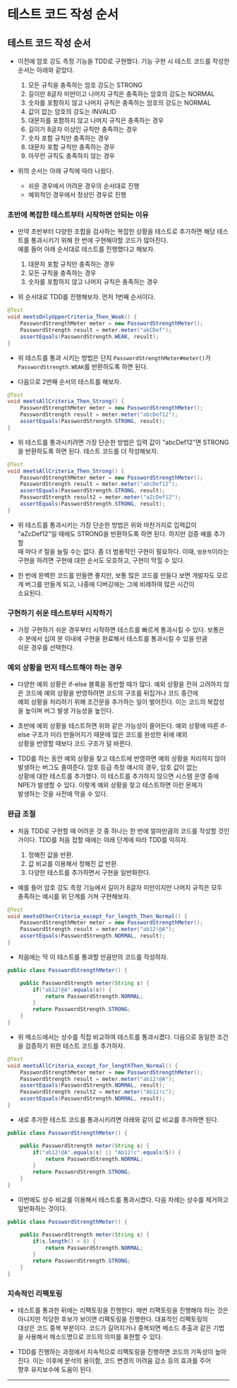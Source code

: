 <h1>테스트 코드 작성 순서</h1>

<h2>테스트 코드 작성 순서</h2>

* 이전에 암호 강도 측정 기능을 TDD로 구현했다. 기능 구현 시 테스트 코드를 작성한 순서는 아래와 같았다.
   1. 모든 규칙을 충족하는 암호 강도는 STRONG
   2. 길이만 8글자 미만이고 나머지 규칙은 충족하는 암호의 강도는 NORMAL
   3. 숫자를 포함하지 않고 나머지 규칙은 충족하는 암호의 강도는 NORMAL
   4. 값이 없는 암호의 강도는 INVALID
   5. 대문자를 포함하지 않고 나머지 규칙은 충족하는 경우
   6. 길이가 8글자 이상인 규칙만 충족하는 경우
   7. 숫자 포함 규칙만 충족하는 경우
   8. 대문자 포함 규칙만 충족하는 경우
   9. 아무런 규칙도 충족하지 않는 경우

* 위의 순서는 아래 규칙에 따라 나왔다.
  * 쉬운 경우에서 어려운 경우의 순서대로 진행
  * 예외적인 경우에서 정상인 경우로 진행

<h3>초반에 복잡한 테스트부터 시작하면 안되는 이유</h3>

* 만약 초반부터 다양한 조합을 검사하는 복잡한 상황을 테스트로 추가하면 해당 테스트를 통과시키기 위해 한 번에 구현해야할 코드가 많아진다.   
  예를 들어 아래 순서대로 테스트를 진행했다고 해보자.
  1. 대문자 포함 규칙만 충족하는 경우
  2. 모든 규칙을 충족하는 경우
  3. 숫자를 포함하지 않고 나머지 규칙은 충족하는 경우

* 위 순서대로 TDD를 진행해보자. 먼저 1번째 순서이다.
```java
@Test
void meetsOnlyUpperCriteria_Then_Weak() {
    PasswordStrengthMeter meter = new PasswordStrengthMeter();
    PasswordStrength result = meter.meter("abCDef");
    assertEquals(PasswordStrength.WEAK, result);
}
```

* 위 테스트를 통과 시키는 방법은 단지 `PasswordStrengthMeter#meter()`가 `PasswordStrength.WEAK`를 반환하도록 하면 된다.

* 다음으로 2번째 순서의 테스트를 해보자.
```java
@Test
void meetsAllCriteria_Then_Strong() {
    PasswordStrengthMeter meter = new PasswordStrengthMeter();
    PasswordStrength result = meter.meter("abcDef12");
    assertEquals(PasswordStrength.STRONG, result);
}
```

* 위 테스트를 통과시키려면 가장 단순한 방법은 입력 값이 "abcDef12"면 STRONG을 반환하도록 하면 된다. 테스트 코드를 더 작성해보자.
```java
@Test
void meetsAllCriteria_Then_Strong() {
    PasswordStrengthMeter meter = new PasswordStrengthMeter();
    PasswordStrength result = meter.meter("abcDef12");
    assertEquals(PasswordStrength.STRONG, result);
    PasswordStrength result2 = meter.meter("aZcDef12");
    assertEquals(PasswordStrength.STRONG, result);
}
```

* 위 테스트를 통과시키는 가장 단순한 방법은 위와 마찬가지로 입력값이 "aZcDef12"일 때에도 STRONG을 반환하도록 하면 된다. 하지만 검증 예를 추가할   
  때 마다 if 절을 늘릴 수는 없다. 좀 더 범용적인 구현이 필요하다. 이때, `범용적`이라는 구현을 하려면 구현에 대한 순서도 모호하고, 구현이 막힐 수 있다.

* 한 번에 완벽한 코드를 만들면 좋지만, 보통 많은 코드를 만들다 보면 개발자도 모르게 버그를 만들게 되고, 나중에 디버깅에는 그에 비례하여 많은 시간이   
  소요된다.

<h3>구현하기 쉬운 테스트부터 시작하기</h3>

* 가장 구현하기 쉬운 경우부터 시작하면 테스트를 빠르게 통과시킬 수 있다. 보통은 수 분에서 십여 분 이내에 구현을 완료해서 테스트를 통과시킬 수 있을 만큼   
  쉬운 경우를 선택한다.

<h3>예외 상황을 먼저 테스트해야 하는 경우</h3>

* 다양한 예외 상황은 if-else 블록을 동반할 때가 많다. 예외 상황을 전혀 고려하지 않은 코드에 예외 상황을 반영하려면 코드의 구조를 뒤집거나 코드 중간에   
  예외 상황을 처리하기 위해 조건문을 추가하는 일이 벌어진다. 이는 코드의 복잡성을 높이며 버그 발생 가능성을 높인다.

* 초반에 예외 상황을 테스트하면 위와 같은 가능성이 줄어든다. 예외 상황에 따른 if-else 구조가 미리 만들어지기 때문에 많은 코드를 완성한 뒤에 예외   
  상황을 반영할 때보다 코드 구조가 덜 바뀐다.

* TDD를 하는 동안 예외 상황을 찾고 테스트에 반영하면 예외 상황을 처리하지 않아 발생하는 버그도 줄여준다. 암호 등급 측정 예시의 경우, 암호 값이 없는   
  상황에 대한 테스트를 추가했다. 이 테스트를 추가하지 않으면 시스템 운영 중에 NPE가 발생할 수 있다. 이렇게 예외 상황을 찾고 테스트하면 이런 문제가   
  발생하는 것을 사전에 막을 수 있다.

<h3>완급 조절</h3>

* 처음 TDD로 구현할 때 어려운 것 중 하나는 한 번에 얼마만큼의 코드를 작성할 것인가이다. TDD를 처음 접할 때에는 아래 단계에 따라 TDD를 익히자.
  1. 정해진 값을 반환.
  2. 값 비교를 이용해서 정해진 값 반환.
  3. 다양한 테스트를 추가하면서 구현을 일반화한다.

* 예를 들어 암호 강도 측정 기능에서 길이가 8글자 미만이지만 나머지 규칙은 모두 충족하는 예시를 위 단계를 거쳐 구현해보자.
```java
@Test
void meetsOtherCriteria_except_for_length_Then_Normal() {
    PasswordStrengthMeter meter = new PasswordStrengthMeter();
    PasswordStrength result = meter.meter("ab12!@A");
    assertEquals(PasswordStrength.NORMAL, result);
}
```

* 처음에는 딱 이 테스트를 통과할 만큼만의 코드를 작성하자.
```java
public class PasswordStrengthMeter() {

    public PasswordStrength meter(String s) {
        if("ab12!@A".equals(s)) {
            return PasswordStrength.NORMAL;
        }
        return PasswordStrength.STRONG;
    }
}
```

* 위 메소드에서는 상수를 직접 비교하여 테스트를 통과시켰다. 다음으로 동일한 조건을 검증하기 위한 테스트 코드를 추가하자.
```java
@Test
void meetsAllCriteria_except_for_lengthThen_Normal() {
    PasswordStrengthMeter meter = new PasswordStrengthMeter();
    PasswordStrength result = meter.meter("ab12!@A");
    assertEquals(PasswordStrength.NORMAL, result);
    PasswordStrength result2 = meter.meter("Ab12!c");
    assertEquals(PasswordStrength.NORMAL, result);
}
```

* 새로 추가한 테스트 코드를 통과시키려면 아래와 같이 값 비교를 추가하면 된다.
```java
public class PasswordStrengthMeter() {

    public PasswordStrength meter(String s) {
        if("ab12!@A".equals(s) || "Ab12!c".equals(S)) {
            return PasswordStrength.NORMAL;
        }
        return PasswordStrength.STRONG;
    }
}
```

* 이번에도 상수 비교를 이용해서 테스트를 통과시켰다. 다음 차례는 상수를 제거하고 일반화하는 것이다.
```java
public class PasswordStrengthMeter() {

    public PasswordStrength meter(String s) {
        if(s.length() < 8) {
            return PasswordStrength.NORMAL;
        }
        return PasswordStrength.STRONG;
    }
}
```

<h3>지속적인 리팩토링</h3>

* 테스트를 통과한 뒤에는 리팩토링을 진행한다. 매번 리팩토링을 진행해야 하는 것은 아니지만 적당한 후보가 보이면 리팩토링을 진행한다. 대표적인 리팩토링의   
  대상은 코드 중복 부분이다. 코드가 길어지거나 중복되면 메소드 추출과 같은 기법을 사용해서 메소드명으로 코드의 의미를 표현할 수 있다.

* TDD를 진행하는 과정에서 지속적으로 리팩토링을 진행하면 코드의 가독성이 높아진다. 이는 이후에 분석의 용이함, 코드 변경의 어려움 감소 등의 효과를 주어   
  향후 유지보수에 도움이 된다.
<hr/>

